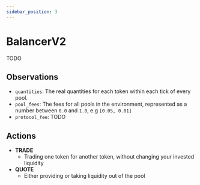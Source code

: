 ```yaml
---
sidebar_position: 3
---
```


# BalancerV2
TODO

## Observations

- `quantities`:  The real quantities for each token within each tick of every pool.
- `pool_fees`: The fees for all pools in the environment, represented as a number between `0.0` and `1.0`, e.g `[0.05, 0.01]`
- `protocol_fee`: TODO

## Actions
- **TRADE**
  - Trading one token for another token, without changing your invested liquidity
- **QUOTE**
  - Either providing or taking liquidity out of the pool
